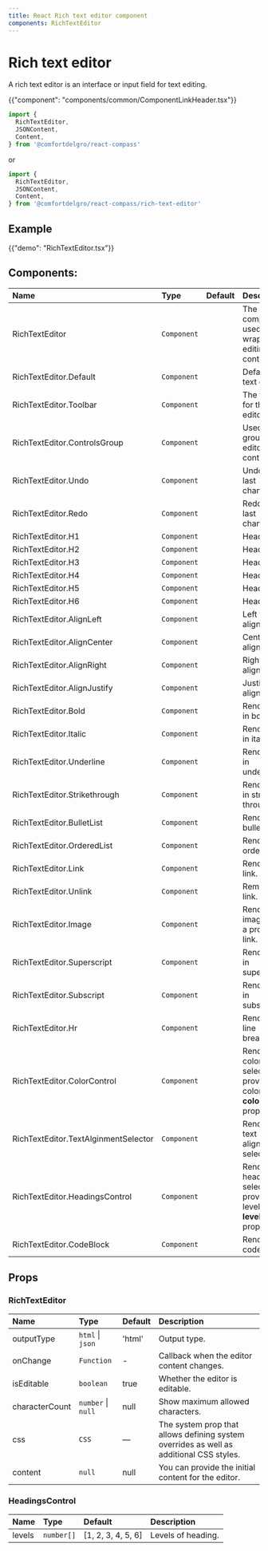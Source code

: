 ```yaml
---
title: React Rich text editor component
components: RichTextEditor
---
```


# Rich text editor

<p class="description">A rich text editor is an interface or input field for text editing.</p>

{{"component": "components/common/ComponentLinkHeader.tsx"}}

```jsx
import {
  RichTextEditor,
  JSONContent,
  Content,
} from '@comfortdelgro/react-compass'
```

or

```jsx
import {
  RichTextEditor,
  JSONContent,
  Content,
} from '@comfortdelgro/react-compass/rich-text-editor'
```

## Example

{{"demo": "RichTextEditor.tsx"}}

## Components:

| Name                                 | Type        | Default | Description                                                     |
| :----------------------------------- | :---------- | :------ | :-------------------------------------------------------------- |
| RichTextEditor                       | `Component` |         | The core component, used for wrapping editing controls.         |
| RichTextEditor.Default               | `Component` |         | Default rich text editor.                                       |
| RichTextEditor.Toolbar               | `Component` |         | The toolbar for the editor.                                     |
| RichTextEditor.ControlsGroup         | `Component` |         | Used for grouping editor controls.                              |
| RichTextEditor.Undo                  | `Component` |         | Undo the last change.                                           |
| RichTextEditor.Redo                  | `Component` |         | Redo the last change.                                           |
| RichTextEditor.H1                    | `Component` |         | Heading 1.                                                      |
| RichTextEditor.H2                    | `Component` |         | Heading 2.                                                      |
| RichTextEditor.H3                    | `Component` |         | Heading 3.                                                      |
| RichTextEditor.H4                    | `Component` |         | Heading 4.                                                      |
| RichTextEditor.H5                    | `Component` |         | Heading 5.                                                      |
| RichTextEditor.H6                    | `Component` |         | Heading 6.                                                      |
| RichTextEditor.AlignLeft             | `Component` |         | Left text alignment.                                            |
| RichTextEditor.AlignCenter           | `Component` |         | Center text alignment.                                          |
| RichTextEditor.AlignRight            | `Component` |         | Right text alignment.                                           |
| RichTextEditor.AlignJustify          | `Component` |         | Justify text alignment.                                         |
| RichTextEditor.Bold                  | `Component` |         | Render text in bold.                                            |
| RichTextEditor.Italic                | `Component` |         | Render text in italic.                                          |
| RichTextEditor.Underline             | `Component` |         | Render text in underline.                                       |
| RichTextEditor.Strikethrough         | `Component` |         | Render text in strike through.                                  |
| RichTextEditor.BulletList            | `Component` |         | Render a bullet list.                                           |
| RichTextEditor.OrderedList           | `Component` |         | Render an ordered list.                                         |
| RichTextEditor.Link                  | `Component` |         | Render a link.                                                  |
| RichTextEditor.Unlink                | `Component` |         | Removes a link.                                                 |
| RichTextEditor.Image                 | `Component` |         | Render an image from a provided link.                           |
| RichTextEditor.Superscript           | `Component` |         | Render text in superscript.                                     |
| RichTextEditor.Subscript             | `Component` |         | Render text in subscript.                                       |
| RichTextEditor.Hr                    | `Component` |         | Render a line breaker.                                          |
| RichTextEditor.ColorControl          | `Component` |         | Render a color selector, provide colors via **colors** props.   |
| RichTextEditor.TextAlginmentSelector | `Component` |         | Render a text alignment selector.                               |
| RichTextEditor.HeadingsControl       | `Component` |         | Render a heading selector, provide levels via **levels** props. |
| RichTextEditor.CodeBlock             | `Component` |         | Render a code block.                                            |

## Props

### RichTextEditor

| Name           | Type               | Default | Description                                                                             |
| :------------- | :----------------- | :------ | :-------------------------------------------------------------------------------------- |
| outputType     | `html` \| `json`   | 'html'  | Output type.                                                                            |
| onChange       | `Function`         | -       | Callback when the editor content changes.                                               |
| isEditable     | `boolean`          | true    | Whether the editor is editable.                                                         |
| characterCount | `number` \| `null` | null    | Show maximum allowed characters.                                                        |
| css            | `CSS`              | —       | The system prop that allows defining system overrides as well as additional CSS styles. |
| content        | `null`             | null    | You can provide the initial content for the editor.                                     |

### HeadingsControl

| Name   | Type       | Default            | Description        |
| :----- | :--------- | :----------------- | :----------------- |
| levels | `number[]` | [1, 2, 3, 4, 5, 6] | Levels of heading. |
